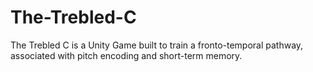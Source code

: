 # The-Trebled-C
The Trebled C is a Unity Game built to train a fronto-temporal pathway, associated with pitch encoding and short-term memory.
